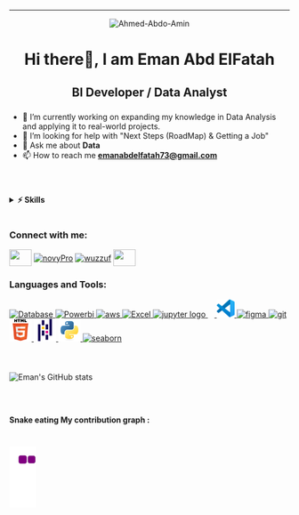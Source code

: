 ---
<p align="center" style='margin:15px'><img src="https://komarev.com/ghpvc/?username=emanabdelfatah173&label=Profile%20views&color=0e75b6&style=flat" alt="Ahmed-Abdo-Amin" width='160'/> </p>


<h1 align="center">Hi there👋, I am Eman Abd ElFatah</h1>
<h2 align="center"> BI Developer / Data Analyst</h2>


###

###
- 🔭 I’m currently working on expanding my knowledge in Data Analysis and applying it to real-world projects.<br>
- 🤔 I’m looking for help with "Next Steps (RoadMap) & Getting a Job"
- 💬 Ask me about **Data**
- 📫 How to reach me **emanabdelfatah73@gmail.com**

###
#
<br>
<div>
<details>
  <summary><b>⚡ Skills</b></summary>

### DATA ANALYSIS
Data Processing:
 - Advanced Excel (Pivot tables, Power Query, Visualization)
 - Python (NumPy, Pandas), Jupyter Notebook
 - Microsoft SQL Server

Visualization:
 - Power BI (DAX, Data Modelling)
 - Tableau
 - Matplotlib and Seaborn.

#
  
### DATA ENGINEERING:
 - Data Modeling
 - Databases
 - Data Warehouses
 - ETL tools (SSIS, SSAS, SSRS)
 - Big Data
   
#
  
### Machine Learning (Beginner):
 - Supervised
 - Unsupervised

#

### Soft Skills:
- Analytical skills
- Attention to Detail
- Detail-Oriented
- Problem-Solving
- Decision Making
- Presentation Skills
- Communication skills
- Presentation skills
- Teamwork
-  Leadership

</details>
</div>

#

###
<h3 align="left">Connect with me:</h3>

<div align="left">
  <p align="left"> 
  <a href="https://www.linkedin.com/in/eman-abd-elfatah-518a18102/" target="blank"><img align="center" src="https://raw.githubusercontent.com/rahuldkjain/github-profile-readme-generator/master/src/images/icons/Social/linked-in-alt.svg"  height="30" width="40" /></a>
  <a href="https://www.novypro.com/profile_projects/emanabdelfatah" target="blank"><img align="center" src="./Images_pre/novyPro-icon.png" alt="novyPro" height="50"/></a> 
  <a href="https://wuzzuf.net/me/Eman-AbdElFatahAhmed-eed0b37a80?utm_medium=other&utm_source=referral" target="blank"><img align="center" src="./Images_pre/wuzzuf-log.png" alt="wuzzuf" height="30" width="40" /></a>
  <a href="https://www.hackerrank.com/profile/Emanabdelfatah91" target="blank"><img align="center" src="https://raw.githubusercontent.com/rahuldkjain/github-profile-readme-generator/master/src/images/icons/Social/hackerrank.svg" alt="" height="30" width="40" /></a>
  </p>
</div>

###

<h3 align="left">Languages and Tools:</h3>

<div align="left">
  <p align="left">
  <a href="" target="_blank" rel="noreferrer"> <img src="https://icon-library.com/images/relational-database-icon/relational-database-icon-21.jpg" alt="Database" width="50" height="40"/> </a>
  <a href="https://powerbi.microsoft.com/en-us/desktop/" target="_blank" rel="noreferrer"> <img src="https://www.nuget.org/profiles/powerbi/avatar?imageSize=512" alt="Powerbi" width="40" height="40"/> </a>
  <a href="https://www.tableau.com/" target="_blank" rel="noreferrer"> <img src="https://cdnl.tblsft.com/sites/default/files/pages/tableau_cmyk_2015.png" alt="aws" width="120" height="40"/> </a>
  <a href="" target="_blank" rel="noreferrer"> <img src="https://i.pinimg.com/originals/13/88/5f/13885f590c6070c7f106b0f19a17ab9b.png" alt="Excel" width="40" height="40"/> </a>
  <a href="" target="_blank" rel="noreferrer"> <img src="https://cdn.simpleicons.org/jupyter/F37626" height="30" alt="jupyter logo"  /> <img width="12" /> </a>
  <a href="" target="_blank" rel="noreferrer"> <img height="32" width="32" src="https://raw.githubusercontent.com/github/explore/80688e429a7d4ef2fca1e82350fe8e3517d3494d/topics/visual-studio-code/visual-studio-code.png" /> </a>
  <a href="https://www.figma.com/" target="_blank" rel="noreferrer"> <img src="https://www.vectorlogo.zone/logos/figma/figma-icon.svg" alt="figma" width="40" height="40"/> </a> 
  <a href="https://git-scm.com/" target="_blank" rel="noreferrer"> <img src="https://www.vectorlogo.zone/logos/git-scm/git-scm-icon.svg" alt="git" width="40" height="40"/> </a> 
  <a href="https://www.w3.org/html/" target="_blank" rel="noreferrer"> <img src="https://raw.githubusercontent.com/devicons/devicon/master/icons/html5/html5-original-wordmark.svg" alt="html5" width="40" height="40"/> </a> 
  <a href="https://pandas.pydata.org/" target="_blank" rel="noreferrer"> <img src="https://raw.githubusercontent.com/devicons/devicon/2ae2a900d2f041da66e950e4d48052658d850630/icons/pandas/pandas-original.svg" alt="pandas" width="40" height="40"/> </a> 
  <a href="https://www.python.org" target="_blank" rel="noreferrer"> <img src="https://raw.githubusercontent.com/devicons/devicon/master/icons/python/python-original.svg" alt="python" width="40" height="40"/> </a>
  <a href="https://seaborn.pydata.org/" target="_blank" rel="noreferrer"> <img src="https://seaborn.pydata.org/_images/logo-mark-lightbg.svg" alt="seaborn" width="40" height="40"/> </a> 
  </p> 

</div>

<br>

###
![Eman's GitHub stats](https://github-readme-stats.vercel.app/api?username=emanabdelfatah173&show_icons=true&theme=dark&locale=en&layout=compact)

###

<br>

#### Snake eating My contribution graph :

#

![snake gif](https://github.com/emanabdelfatah173/emanabdelfatah173/blob/output/github-contribution-grid-snake.gif)
